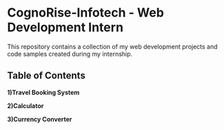 # CognoRise-Infotech - Web Development Intern

This repository contains a collection of my web development projects and code samples created during my internship.

## Table of Contents

**1)Travel Booking System**

**2)Calculator**

**3)Currency Converter**
